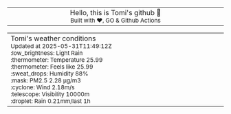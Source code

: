 
<div align="center">
<table>
<tbody>
<td align="center">
<img width="2000" height="0"><br>
Hello, this is Tomi's github 👋<br>
<sup>Built with ❤️, GO & Github Actions</sup><br>
<img width="2000" height="0">
</td>
</tbody>
</table>
</div>
<table>
<tbody>
<td align="left">
<img width="2000" height="0"><br>
Tomi's weather conditions<br>
<sup>Updated at 2025-05-31T11:49:12Z</sup><br>
<sup>:low_brightness: Light Rain</sup><br>
<sup>:thermometer: Temperature 25.99 </sup><br>
<sup>:thermometer: Feels like 25.99</sup><br>
<sup>:sweat_drops: Humidity 88%</sup><br>
<sup>:mask: PM2.5 2.28 μg/m3</sup><br>
<sup>:cyclone: Wind 2.18m/s </sup><br>
<sup>:telescope: Visibility 10000m </sup><br>
<sup>:droplet: Rain 0.21mm/last 1h </sup><br>
<img width="2000" height="0">
</td>
<td align="left">
<img width="2000" height="0"><br>
<br>
<img width="2000" height="0">
</td>
</tbody>
</table>
</div>
    